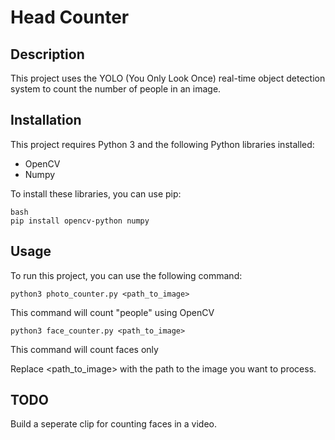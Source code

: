 # Head Counter

## Description
This project uses the YOLO (You Only Look Once) real-time object detection system to count the number of people in an image.

## Installation
This project requires Python 3 and the following Python libraries installed:

- OpenCV
- Numpy

To install these libraries, you can use pip:

```
bash
pip install opencv-python numpy
```

## Usage
To run this project, you can use the following command:

```
python3 photo_counter.py <path_to_image>
```

This command will count "people" using OpenCV 

```
python3 face_counter.py <path_to_image>
```

This command will count faces only

Replace <path_to_image> with the path to the image you want to process.

## TODO
Build a seperate clip for counting faces in a video.